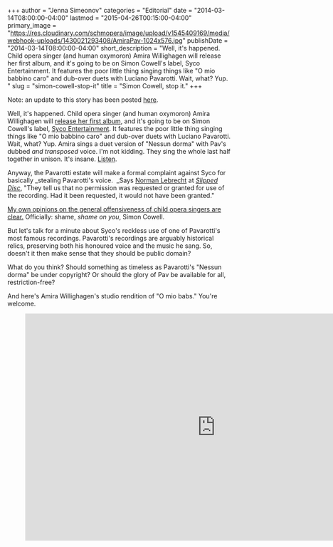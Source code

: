 +++
author = "Jenna Simeonov"
categories = "Editorial"
date = "2014-03-14T08:00:00-04:00"
lastmod = "2015-04-26T00:15:00-04:00"
primary_image = "https://res.cloudinary.com/schmopera/image/upload/v1545409169/media/webhook-uploads/1430021293408/AmiraPav-1024x576.jpg"
publishDate = "2014-03-14T08:00:00-04:00"
short_description = "Well, it&#039;s happened. Child opera singer (and human oxymoron) Amira Willighagen will release her first album, and it&#039;s going to be on Simon Cowell&#039;s label, Syco Entertainment. It features the poor little thing singing things like &quot;O mio babbino caro&quot; and dub-over duets with Luciano Pavarotti. Wait, what? Yup. "
slug = "simon-cowell-stop-it"
title = "Simon Cowell, stop it."
+++

Note: an update to this story has been posted [here](http://schmopera.com/simon-cowell-stop-it-an-update/).

Well, it's happened. Child opera singer (and human oxymoron) Amira Willighagen will [release her first album](http://www.artsjournal.com/slippeddisc/2014/03/amira-9-year-old-talent-winner-records-11-opera-arias-for-rapid-release.html), and it's going to be on Simon Cowell's label, [Syco Entertainment](http://www.simoncowellonline.com/syco/4579192368). It features the poor little thing singing things like "O mio babbino caro" and dub-over duets with Luciano Pavarotti. Wait, what?
Yup. Amira sings a duet version of "Nessun dorma" with Pav's dubbed _and transposed_ voice. I'm not kidding. They sing the whole last half together in unison. It's insane. [Listen](https://soundcloud.com/jacaranda-fm/the-late-and-the-great-sing).

Anyway, the Pavarotti estate will make a formal complaint against Syco for basically _stealing Pavarotti's voice.  _Says [Norman Lebrecht](https://twitter.com/NLebrecht) at _[Slipped Disc](http://www.artsjournal.com/slippeddisc/2014/03/pavarotti-estate-takes-action-to-stop-illicit-child-duet.html)_, "They tell us that no permission was requested or granted for use of the recording. Had it been requested, it would not have been granted."

[My own opinions on the general offensiveness of child opera singers are clear.](http://schmopera.com/young-pups-and-puccini/) Officially: shame, _shame on you_, Simon Cowell.

But let's talk for a minute about Syco's reckless use of one of Pavarotti's most famous recordings. Pavarotti's recordings are arguably historical relics, preserving both his honoured voice and the music he sang. So, doesn't it then make sense that they should be public domain?

What do you think? Should something as timeless as Pavarotti's "Nessun dorma" be under copyright? Or should the glory of Pav be available for all, restriction-free?

And here's Amira Willighagen's studio rendition of "O mio babs." You're welcome.

<figure data-type="video">
<iframe width="854" height="510" src="https://www.youtube.com/embed/LmSX4Du7h3Y" frameborder="0" allowfullscreen></iframe>
</figure>
